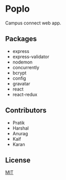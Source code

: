 # Poplo
Campus connect web app.

## Packages
* express
* express-validator
* nodemon
* concurrently
* bcrypt
* config
* gravatar
* react
* react-redux

## Contributors
* Pratik
* Harshal
* Anurag
* Kaif
* Karan

## License
[MIT](https://choosealicense.com/licenses/mit/)
